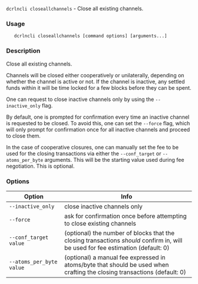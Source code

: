 `dcrlncli closeallchannels` - Close all existing channels.

### Usage
```
   dcrlncli closeallchannels [command options] [arguments...]
```

### Description

Close all existing channels.

Channels will be closed either cooperatively or unilaterally, depending
on whether the channel is active or not. If the channel is inactive, any
settled funds within it will be time locked for a few blocks before they
can be spent.

One can request to close inactive channels only by using the
`--inactive_only` flag.

By default, one is prompted for confirmation every time an inactive
channel is requested to be closed. To avoid this, one can set the
`--force` flag, which will only prompt for confirmation once for all
inactive channels and proceed to close them.

In the case of cooperative closures, one can manually set the fee to
be used for the closing transactions via either the `--conf_target` or
`--atoms_per_byte` arguments. This will be the starting value used during
fee negotiation. This is optional.

### Options
|Option|Info|
|--|--|
|`--inactive_only`|        close inactive channels only|
|`--force`|                ask for confirmation once before attempting to close existing channels|
|`--conf_target value`|     (optional) the number of blocks that the closing transactions *should* confirm in, will be used for fee estimation (default: 0)|
|`--atoms_per_byte value`|  (optional) a manual fee expressed in atoms/byte that should be used when crafting the closing transactions (default: 0)|
